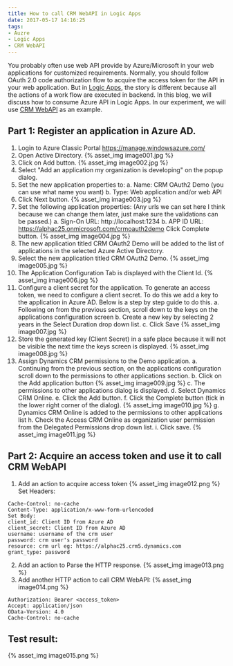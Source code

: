 ```yaml
---
title: How to call CRM WebAPI in Logic Apps
date: 2017-05-17 14:16:25
tags:
- Auzre
- Logic Apps
- CRM WebAPI
---
```

You probably often use web API provide by Azure/Microsoft in your web applications for customized requirements. Normally, you should follow OAuth 2.0 code authorization flow to acquire the access token for the API in your web application. But in [Logic Apps](https://azure.microsoft.com/en-us/services/logic-apps/), the story is different because all the actions of a work flow are executed in backend.
In this blog, we will discuss how to consume Azure API in Logic Apps. In our experiment, we will use [CRM WebAPI](https://msdn.microsoft.com/en-us/library/mt593051.aspx) as an example.
<!-- more -->

## Part 1: Register an application in Azure AD.
1. Login to Azure Classic Portal https://manage.windowsazure.com/ 
2. Open Active Directory.
   {% asset_img image001.jpg %}
3. Click on Add button.
   {% asset_img image002.jpg %}
4. Select "Add an application my organization is developing" on the popup dialog. 
5. Set the new application properties to:
  a. Name: CRM OAuth2 Demo (you can use what name you want)
  b. Type: Web application and/or web API
6. Click Next button.
   {% asset_img image003.jpg %}
7. Set the following application properties: (Any urls we can set here I think because we can change them later, just make sure the validations can be passed.)
 a. Sign-On URL: http://localhost:1234
 b. APP ID URL: https://alphac25.onmicrosoft.com/crmoauth2demo
 Click Complete button.
 {% asset_img image004.jpg %}
8. The new application titled CRM OAuth2 Demo will be added to the list of applications in the selected Azure Active Directory.
9. Select the new application titled CRM OAuth2 Demo.
{% asset_img image005.jpg %}
10. The Application Configuration Tab is displayed with the Client Id.
{% asset_img image006.jpg %}
11. Configure a client secret for the application.
To generate an access token, we need to configure a client secret. To do this we add a key to the application in Azure AD. Below is a step by step guide to do this.
 a. Following on from the previous section, scroll down to the keys on the applications configuration screen
 b. Create a new key by selecting 2 years in the Select Duration drop down list.
 c. Click Save
 {% asset_img image007.jpg %}
12. Store the generated key (Client Secret) in a safe place because it will not be visible the next time the keys screen is displayed.
 {% asset_img image008.jpg %}
13. Assign Dynamics CRM permissions to the Demo application.
 a. Continuing from the previous section, on the applications configuration scroll down to the permissions to other applications section.
 b. Click on the Add application button
    {% asset_img image009.jpg %}
 c. The permissions to other applications dialog is displayed.
 d. Select Dynamics CRM Online.
 e. Click the Add button.
 f. Click the Complete button (tick in the lower right corner of the dialog).
    {% asset_img image010.jpg %}
 g. Dynamics CRM Online is added to the permissions to other applications list
 h. Check the Access CRM Online as organization user permission from the Delegated Permissions drop down list.
 i. Click save.
    {% asset_img image011.jpg %}

## Part 2: Acquire an access token and use it to call CRM WebAPI
1. Add an action to acquire access token
{% asset_img image012.png %}
Set Headers:
```
Cache-Control: no-cache
Content-Type: application/x-www-form-urlencoded
Set Body:
client_id: Client ID from Azure AD
client_secret: Client ID from Azure AD
username: username of the crm user
password: crm user's password
resource: crm url eg: https://alphac25.crm5.dynamics.com
grant_type: password
```
2. Add an action to Parse the HTTP response.
{% asset_img image013.png %}
3. Add another HTTP action to call CRM WebAPI:
{% asset_img image014.png %}
```
Authorization: Bearer <access_token>
Accept: application/json
OData-Version: 4.0
Cache-Control: no-cache
```
## Test result:
{% asset_img image015.png %}
